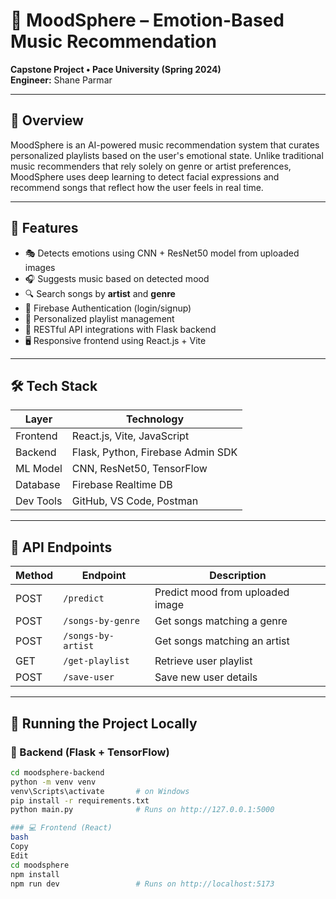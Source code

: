 # 🎵 MoodSphere – Emotion-Based Music Recommendation

**Capstone Project • Pace University (Spring 2024)**  
**Engineer:** Shane Parmar

---

## 🌟 Overview

MoodSphere is an AI-powered music recommendation system that curates personalized playlists based on the user's emotional state. Unlike traditional music recommenders that rely solely on genre or artist preferences, MoodSphere uses deep learning to detect facial expressions and recommend songs that reflect how the user feels in real time.

---

## 🚀 Features

- 🎭 Detects emotions using CNN + ResNet50 model from uploaded images
- 🎧 Suggests music based on detected mood
- 🔍 Search songs by **artist** and **genre**
- 🔐 Firebase Authentication (login/signup)
- 🧠 Personalized playlist management
- 🔌 RESTful API integrations with Flask backend
- 🖥️ Responsive frontend using React.js + Vite

---

## 🛠️ Tech Stack

| Layer      | Technology                       |
|------------|----------------------------------|
| Frontend   | React.js, Vite, JavaScript       |
| Backend    | Flask, Python, Firebase Admin SDK|
| ML Model   | CNN, ResNet50, TensorFlow        |
| Database   | Firebase Realtime DB             |
| Dev Tools  | GitHub, VS Code, Postman         |

---

## 🔄 API Endpoints

| Method | Endpoint             | Description                        |
|--------|----------------------|------------------------------------|
| POST   | `/predict`           | Predict mood from uploaded image   |
| POST   | `/songs-by-genre`    | Get songs matching a genre         |
| POST   | `/songs-by-artist`   | Get songs matching an artist       |
| GET    | `/get-playlist`      | Retrieve user playlist             |
| POST   | `/save-user`         | Save new user details              |

---

## 🧪 Running the Project Locally

### 🔧 Backend (Flask + TensorFlow)

```bash
cd moodsphere-backend
python -m venv venv
venv\Scripts\activate       # on Windows
pip install -r requirements.txt
python main.py              # Runs on http://127.0.0.1:5000

### 💻 Frontend (React)
bash
Copy
Edit
cd moodsphere
npm install
npm run dev                 # Runs on http://localhost:5173
